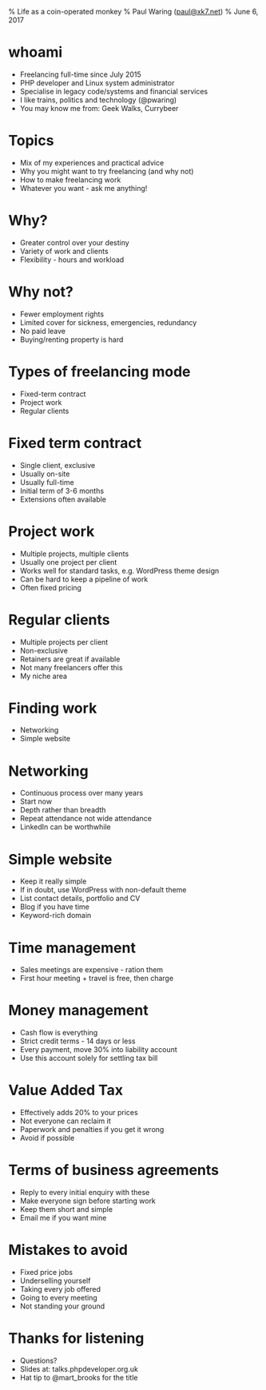% Life as a coin-operated monkey
% Paul Waring (paul@xk7.net)
% June 6, 2017

# whoami

 - Freelancing full-time since July 2015
 - PHP developer and Linux system administrator
 - Specialise in legacy code/systems and financial services
 - I like trains, politics and technology (@pwaring)
 - You may know me from: Geek Walks, Currybeer

# Topics

 - Mix of my experiences and practical advice
 - Why you might want to try freelancing (and why not)
 - How to make freelancing work
 - Whatever you want - ask me anything!

# Why?

 - Greater control over your destiny
 - Variety of work and clients
 - Flexibility - hours and workload

# Why not?

 - Fewer employment rights
 - Limited cover for sickness, emergencies, redundancy
 - No paid leave
 - Buying/renting property is hard

# Types of freelancing mode

 - Fixed-term contract
 - Project work
 - Regular clients

# Fixed term contract

 - Single client, exclusive
 - Usually on-site
 - Usually full-time
 - Initial term of 3-6 months
 - Extensions often available

# Project work

 - Multiple projects, multiple clients
 - Usually one project per client
 - Works well for standard tasks, e.g. WordPress theme design
 - Can be hard to keep a pipeline of work
 - Often fixed pricing

# Regular clients

 - Multiple projects per client
 - Non-exclusive
 - Retainers are great if available
 - Not many freelancers offer this
 - My niche area

# Finding work

 - Networking
 - Simple website

# Networking

 - Continuous process over many years
 - Start now
 - Depth rather than breadth
 - Repeat attendance not wide attendance
 - LinkedIn can be worthwhile

# Simple website

 - Keep it really simple
 - If in doubt, use WordPress with non-default theme
 - List contact details, portfolio and CV
 - Blog if you have time
 - Keyword-rich domain

# Time management

 - Sales meetings are expensive - ration them
 - First hour meeting + travel is free, then charge

# Money management

 - Cash flow is everything
 - Strict credit terms - 14 days or less
 - Every payment, move 30% into liability account
 - Use this account solely for settling tax bill

# Value Added Tax

 - Effectively adds 20% to your prices
 - Not everyone can reclaim it
 - Paperwork and penalties if you get it wrong
 - Avoid if possible

# Terms of business agreements

 - Reply to every initial enquiry with these
 - Make everyone sign before starting work
 - Keep them short and simple
 - Email me if you want mine

# Mistakes to avoid

 - Fixed price jobs
 - Underselling yourself
 - Taking every job offered
 - Going to every meeting
 - Not standing your ground

# Thanks for listening

  - Questions?
  - Slides at: talks.phpdeveloper.org.uk
  - Hat tip to @mart_brooks for the title
